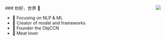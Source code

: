 <img align="right" src="https://github-readme-stats.vercel.app/api?username=shawroad&show_icons=true&icon_color=CE1D2D&text_color=718096&bg_color=ffffff&hide_title=true" />
### 你好，世界 👋

- :orange_book: Focusing on NLP & ML
- :hammer: Creator of model and frameworks
- :ram: Founder the ObjCCN
- :meat_on_bone: Meat lover

